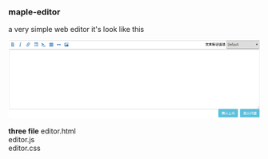 ### maple-editor 

a very simple web editor
it's look like this

![editor](https://github.com/honmaple/maple-editor/blob/master/editor.png)

**three file**
editor.html  
editor.js  
editor.css

